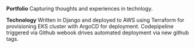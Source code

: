 **Portfolio**
Capturing thoughts and experiences in technlogy. 

**Technology**
Written in Django and deployed to AWS using Terraform for provisioning EKS cluster with ArgoCD for deployment. Codepipeline triggered via Github webook drives automated deployment via new github tags. 